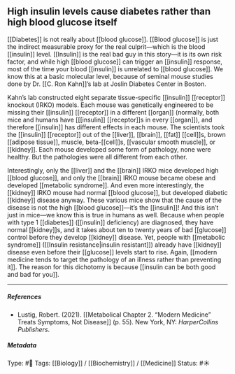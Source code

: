 ## High insulin levels cause diabetes rather than high blood glucose itself # 

[[Diabetes]] is not really about [[blood glucose]]. [[Blood glucose]] is just the indirect measurable proxy for the real culprit—which is the blood [[insulin]] level. [[Insulin]] is the real bad guy in this story—it is its own risk factor, and while high [[blood glucose]] can trigger an [[insulin]] response, most of the time your blood [[insulin]] is unrelated to [[blood glucose]].  We know this at a basic molecular level, because of seminal mouse studies done by Dr. [[C. Ron Kahn]]’s lab at Joslin Diabetes Center in Boston.

Kahn’s lab constructed eight separate tissue-specific [[insulin]] [[receptor]] knockout (IRKO) models. Each mouse was genetically engineered to be missing their [[insulin]] [[receptor]] in a different [[organ]] (normally, both mice and humans have [[[insulin]] [[receptor]]s in every [[organ]]), and therefore [[insulin]] has different effects in each mouse. The scientists took the [[insulin]] [[receptor]] out of the [[liver]], [[brain]], [[fat]] [[cell]]s, brown [[adipose tissue]], muscle, beta-[[cell]]s, [[vascular smooth muscle]], or [[kidney]]. Each mouse developed some form of pathology, none were healthy. But the pathologies were all different from each other.

Interestingly, only the [[liver]] and the [[brain]] IRKO mice developed high [[blood glucose]], and only the [[brain]] IRKO mouse became obese and developed [[metabolic syndrome]]. And even more interestingly, the [[kidney]] IRKO mouse had normal [[blood glucose]], but developed diabetic [[kidney]] disease anyway. These various mice show that the cause of the disease is not the high [[blood glucose]]—it’s the [[insulin]]! And this isn’t just in mice—we know this is true in humans as well. Because when people with type 1 [[diabetes]] ([[insulin]] deficiency) are diagnosed, they have normal [[kidney]]s, and it takes about ten to twenty years of bad [[glucose]] control before they develop [[kidney]] disease. Yet, people with [[metabolic syndrome]] ([[Insulin resistance|insulin resistant]]) already have [[kidney]] disease even before their [[glucose]] levels start to rise. Again, [[modern medicine tends to target the pathology of an illness rather than preventing it]]. The reason for this dichotomy is because [[insulin can be both good and bad for you]].

___

##### References

- Lustig, Robert. (2021). [[Metabolical Chapter 2. “Modern Medicine” Treats Symptoms, Not Disease]] (p. 55). New York, NY: _HarperCollins Publishers_.

##### Metadata

Type: #🔴 
Tags: [[Biology]] / [[Biochemistry]] / [[Medicine]]
Status: #☀️ 